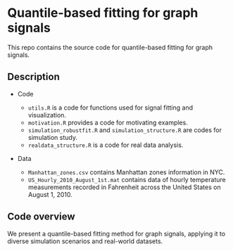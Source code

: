 # Quantile-based fitting for graph signals

This repo contains the source code for quantile-based fitting for graph signals.


## Description

- Code
  - `utils.R` is a code for functions used for signal fitting and visualization.
  - `motivation.R` provides a code for motivating examples.
  - `simulation_robustfit.R` and `simulation_structure.R` are codes for simulation study.
  - `realdata_structure.R` is a code for real data analysis.

- Data
  - `Manhattan_zones.csv` contains Manhattan zones information in NYC.
  - `US_Hourly_2010_August_1st.mat` contains data of hourly temperature measurements recorded in Fahrenheit across the United States on August 1, 2010.
  

## Code overview
We present a quantile-based fitting method for graph signals, applying it to diverse simulation scenarios and real-world datasets.
